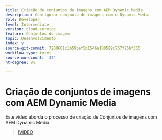 ```yaml
---
title: Criação de conjuntos de imagens com AEM Dynamic Media
description: Configurar conjunto de imagens com o Dynamic Media
role: Developer
level: Intermediate
version: cloud-service
feature: Conjuntos de imagem
topic: Desenvolvimento
index: y
source-git-commit: 7200601c1b59bef5b1546a100589c757f25bf365
workflow-type: tm+mt
source-wordcount: '37'
ht-degree: 8%

---
```


# Criação de conjuntos de imagens com AEM Dynamic Media

Este vídeo aborda o processo de criação de Conjuntos de imagens com AEM Dynamic Media.

>[!VIDEO](https://video.tv.adobe.com/v/335581?quality=9&learn=on)

